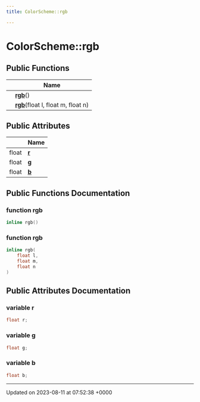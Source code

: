 ```yaml
---
title: ColorScheme::rgb

---
```


# ColorScheme::rgb





## Public Functions

|                | Name           |
| -------------- | -------------- |
| | **[rgb](../Classes/structColorScheme_1_1rgb.md#function-rgb)**() |
| | **[rgb](../Classes/structColorScheme_1_1rgb.md#function-rgb)**(float l, float m, float n) |

## Public Attributes

|                | Name           |
| -------------- | -------------- |
| float | **[r](../Classes/structColorScheme_1_1rgb.md#variable-r)**  |
| float | **[g](../Classes/structColorScheme_1_1rgb.md#variable-g)**  |
| float | **[b](../Classes/structColorScheme_1_1rgb.md#variable-b)**  |

## Public Functions Documentation

### function rgb

```cpp
inline rgb()
```


### function rgb

```cpp
inline rgb(
    float l,
    float m,
    float n
)
```


## Public Attributes Documentation

### variable r

```cpp
float r;
```


### variable g

```cpp
float g;
```


### variable b

```cpp
float b;
```


-------------------------------

Updated on 2023-08-11 at 07:52:38 +0000